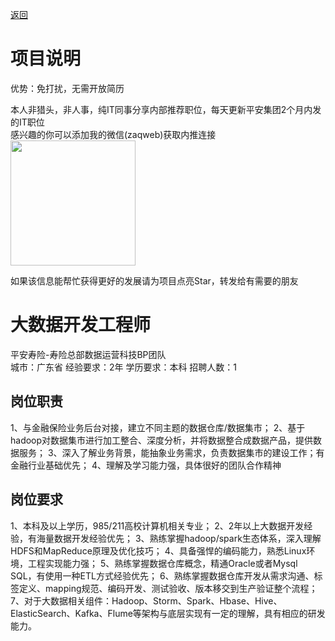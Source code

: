 [返回](../../)

# 项目说明

优势：免打扰，无需开放简历

本人非猎头，非人事，纯IT同事分享内部推荐职位，每天更新平安集团2个月内发的IT职位  
感兴趣的你可以添加我的微信(zaqweb)获取内推连接  
<img src="https://github.com/zaqweb/PA-IT-JOBS/blob/master/WechatICode.jpeg"  height="200" width="200">

如果该信息能帮忙获得更好的发展请为项目点亮Star，转发给有需要的朋友

# 大数据开发工程师
平安寿险-寿险总部数据运营科技BP团队  
城市：广东省 经验要求：2年 学历要求：本科  招聘人数：1

## 岗位职责
1、与金融保险业务后台对接，建立不同主题的数据仓库/数据集市；
2、基于hadoop对数据集市进行加工整合、深度分析，并将数据整合成数据产品，提供数据服务；
3、深入了解业务背景，能抽象业务需求，负责数据集市的建设工作；有金融行业基础优先；
4、理解及学习能力强，具体很好的团队合作精神

## 岗位要求
1、本科及以上学历，985/211高校计算机相关专业；
2、2年以上大数据开发经验，有海量数据开发经验优先；
3、熟练掌握hadoop/spark生态体系，深入理解HDFS和MapReduce原理及优化技巧；
4、具备强悍的编码能力，熟悉Linux环境，工程实现能力强；
5、熟练掌握数据仓库概念，精通Oracle或者Mysql SQL，有使用一种ETL方式经验优先；
6、熟练掌握数据仓库开发从需求沟通、标签定义、mapping规范、编码开发、测试验收、版本移交到生产验证整个流程；
7、对于大数据相关组件：Hadoop、Storm、Spark、Hbase、Hive、ElasticSearch、Kafka、Flume等架构与底层实现有一定的理解，具有相应的研发能力。




